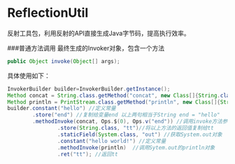 # ReflectionUtil
反射工具包，利用反射的API直接生成Java字节码，提高执行效率。

###普通方法调用
最终生成的Invoker对象，包含一个方法
```java
public Object invoke(Object[] args);
```
具体使用如下：
```java
InvokerBuilder builder=InvokerBuilder.getInstance();
Method concat = String.class.getMethod("concat", new Class[]{String.class});
Method println = PrintStream.class.getMethod("println", new Class[]{String.class});
builder.constant("hello") //定义常量
        .store("end") //复制给变量end 以上两句相当于String end = "hello"
        .methodInvoke(concat, Ops.$(0), Ops.v("end")) //调用invoke方法参数数组中的第0个值的concat方法，参数为变量end
				.store(String.class, "tt")//将以上方法的返回值复制给tt
				.staticField(System.class, "out") //获取System.out对象
				.constant("hello world!") //定义常量
				.methodInvoke(println)  //调用Sytem.out的println对象
				.ret("tt"); //返回tt
```

